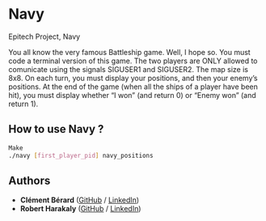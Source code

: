 # Navy
Epitech Project, Navy

You all know the very famous Battleship game. Well, I hope so. You must code a terminal version of this game. The two players are ONLY allowed to comunicate using the signals SIGUSER1 and SIGUSER2. The map size is 8x8. On each turn, you must display your positions, and then your enemy’s positions. At the end of the game (when all the ships of a player have been hit), you must display whether “I won” (and return 0) or “Enemy won” (and return 1).

## How to use Navy ?

```bash
Make
./navy [first_player_pid] navy_positions
```

## Authors

* **Clément Bérard** ([GitHub](https://github.com/Twisterrr) / [LinkedIn](https://www.linkedin.com/in/clementberard/))
* **Robert Harakaly** ([GitHub](https://github.com/RobertSparadrap) / [LinkedIn](https://www.linkedin.com/in/robert-harakaly-3b19391a1/))
